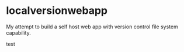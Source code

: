 # localversionwebapp
My attempt to build a self host web app with version control file system capability.

test